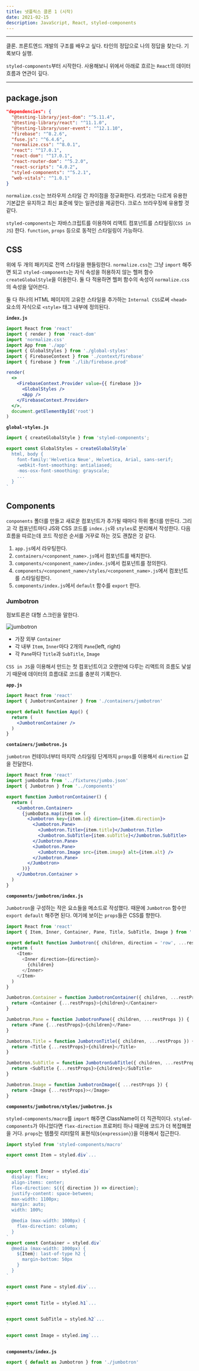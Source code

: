 ```yaml
---
title: 넷플릭스 클론 1 (시작)
date: 2021-02-15
description: JavaScript, React, styled-components
---
```


---

클론. 프론트엔드 개발의 구조를 배우고 싶다. 타인의 정답으로 나의 정답을 찾는다. 기록보다 실행. 

`styled-components`부터 시작한다. 사용해보니 위에서 아래로 흐르는 `React`의 데이터 흐름과 연관이 깊다.

---

## package.json

```json
"dependencies": {
  "@testing-library/jest-dom": "^5.11.4",
  "@testing-library/react": "^11.1.0",
  "@testing-library/user-event": "^12.1.10",
  "firebase": "^8.2.6",
  "fuse.js": "^6.4.6",
  "normalize.css": "^8.0.1",
  "react": "^17.0.1",
  "react-dom": "^17.0.1",
  "react-router-dom": "^5.2.0",
  "react-scripts": "4.0.2",
  "styled-components": "^5.2.1",
  "web-vitals": "^1.0.1"
}
```

`normalize.css`는 브라우저 스타일 간 차이점을 정규화한다. 리셋과는 다르게 유용한 기본값은 유지하고 최신 표준에 맞는 일관성을 제공한다. 크로스 브라우징에 유용할 것 같다.

`styled-components`는 자바스크립트를 이용하여 리액트 컴포넌트를 스타일링(`CSS in JS`) 한다. `function`, `props` 등으로 동적인 스타일링이 가능하다.

## CSS

위에 두 개의 패키지로 전역 스타일을 핸들링한다. `normalize.css`는 그냥 `import` 해주면 되고 `styled-components`는 자식 속성을 허용하지 않는 헬퍼 함수 `createGlobalStyle`을 이용한다. 둘 다 적용하면 헬퍼 함수의 속성이 `normalize.css`의 속성을 덮어쓴다.

둘 다 하나의 HTML 페이지의 고유한 스타일을 추가하는 `Internal CSS`로써 `<head>` 요소의 자식으로 `<style>` 태그 내부에 정의된다.

**`index.js`**

```jsx
import React from 'react'
import { render } from 'react-dom'
import 'normalize.css'
import App from './app'
import { GlobalStyles } from './global-styles'
import { FirebaseContext } from './context/firebase'
import { firebase } from './lib/firebase.prod'

render(
  <>
    <FirebaseContext.Provider value={{ firebase }}>
      <GlobalStyles />
      <App />
    </FirebaseContext.Provider>
  </>,
  document.getElementById('root')
)
```

**`global-styles.js`**

```jsx
import { createGlobalStyle } from 'styled-components';

export const GlobalStyles = createGlobalStyle`
  html, body {
    font-family:'Helvetica Neue', Helvetica, Arial, sans-serif;
    -webkit-font-smoothing: antialiased;
    -mos-osx-font-smoothing: grayscale;
    ...
  }
`
```

## Components

`conponents` 폴더를 만들고 새로운 컴포넌트가 추가될 때마다 하위 폴더를 만든다. 그리고 각 컴포넌트마다 JS와 CSS 코드를 `index.js`와 `styles`로 분리해서 작성한다. 다음 흐름을 따르는데 코드 작성은 순서를 거꾸로 하는 것도 괜찮은 것 같다.

1. `app.js`에서 라우팅한다.
2. `containers/<conponent_name>.js`에서 컴포넌트를 배치한다.
3. `components/<conponent_name>/index.js`에서 컴포넌트를 정의한다.
4. `components/<conponent_name>/styles/<conponent_name>.js`에서 컴포넌트를 스타일링한다.
5. `components/index.js`에서 `default` 함수를 `export` 한다.

### Jumbotron

점보트론은 대형 스크린을 말한다.

![jumbotron](static/jumbotron.png)

- 가장 외부 `Container`
- 각 내부 `Item`, `Inner`마다 2개의 `Pane`(left, right)
- 각 `Pane`마다 `Title`과 `SubTitle`, `Image`

`CSS in JS`을 이용해서 만드는 첫 컴포넌트이고 오랜만에 다루는 리액트의 흐름도 낯설기 때문에 데이터의 흐름대로 코드를 충분히 기록한다.

**`app.js`**

```jsx
import React from 'react'
import { JumbotronContainer } from './containers/jumbotron'

export default function App() {
  return (
    <JumbotronContainer />
  )
}
```

**`containers/jumbotron.js`**

`jumbotron` 컨테이너부터 마지막 스타일링 단계까지 `props`를 이용해서 `direction` 값을 전달한다.

```jsx
import React from 'react'
import jumboData from '../fixtures/jumbo.json'
import { Jumbotron } from '../components'

export function JumbotronContainer() {
  return (
    <Jumbotron.Container>
      {jumboData.map(item => (
        <Jumbotron key={item.id} direction={item.direction}>
          <Jumbotron.Pane>
            <Jumbotron.Title>{item.title}</Jumbotron.Title>
            <Jumbotron.SubTitle>{item.subTitle}</Jumbotron.SubTitle>
          </Jumbotron.Pane>
          <Jumbotron.Pane>
            <Jumbotron.Image src={item.image} alt={item.alt} />
          </Jumbotron.Pane>
        </Jumbotron>
      ))}
    </Jumbotron.Container >
  )
}
```

**`components/jumbotron/index.js`**

`Jumbotron`을 구성하는 작은 요소들을 메소드로 작성했다. 때문에 `Jumbotron` 함수만 `export default` 해주면 된다. 여기에 보이는 `props`들은 CSS를 향한다.

```javascript
import React from 'react'
import { Item, Inner, Container, Pane, Title, SubTitle, Image } from './styles/jumbotron'

export default function Jumbotron({ children, direction = 'row', ...restProps }) {
  return (
    <Item>
      <Inner direction={direction}>
        {children}
      </Inner>
    </Item>
  )
}

Jumbotron.Container = function JumbotronContainer({ children, ...restProps }) {
  return <Container {...restProps}>{children}</Container>
}

Jumbotron.Pane = function JumbotronPane({ children, ...restProps }) {
  return <Pane {...restProps}>{children}</Pane>
}

Jumbotron.Title = function JumbotronTitle({ children, ...restProps }) {
  return <Title {...restProps}>{children}</Title>
}

Jumbotron.SubTitle = function JumbotronSubTitle({ children, ...restProps }) {
  return <SubTitle {...restProps}>{children}</SubTitle>
}

Jumbotron.Image = function JumbotronImage({ ...restProps }) {
  return <Image {...restProps}></Image>
}
```

**`components/jumbotron/styles/jumbotron.js`**

`styled-components/macro`를 `import` 해주면 ClassName이 더 직관적이다. `styled-components`가 아니었다면 `flex-direction` 프로퍼티 하나 때문에 코드가 더 복잡해졌을 거다. `props`는 템플릿 리터럴의 표현식(`${expression}`)을 이용해서 접근한다.

```jsx
import styled from 'styled-components/macro'

export const Item = styled.div`...
`

export const Inner = styled.div`
  display: flex;
  align-items: center;
  flex-direction: ${({ direction }) => direction};
  justify-content: space-between;
  max-width: 1100px;
  margin: auto;
  width: 100%;

  @media (max-width: 1000px) {
    flex-direction: column;
  }
`
export const Container = styled.div`
  @media (max-width: 1000px) {
    ${Item}: last-of-type h2 {
      margin-bottom: 50px
    }
  }
`

export const Pane = styled.div`...
`

export const Title = styled.h1`...
`

export const SubTitle = styled.h2`...
`

export const Image = styled.img`...
`
```

**`components/index.js`**

```jsx
export { default as Jumbotron } from './jumbotron'
```

